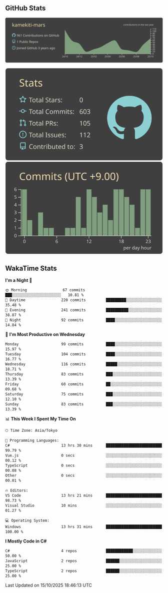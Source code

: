 ## GitHub Stats
[![](https://raw.githubusercontent.com/kamekiti-mars/kamekiti-mars/main/profile-summary-card-output/zenburn/0-profile-details.svg)](https://github.com/vn7n24fzkq/github-profile-summary-cards)
<!-- [![](https://raw.githubusercontent.com/kamekiti-mars/kamekiti-mars/main/profile-summary-card-output/zenburn/1-repos-per-language.svg)](https://github.com/vn7n24fzkq/github-profile-summary-cards) [![](https://raw.githubusercontent.com/kamekiti-mars/kamekiti-mars/main/profile-summary-card-output/zenburn/2-most-commit-language.svg)](https://github.com/vn7n24fzkq/github-profile-summary-cards) -->
[![](https://raw.githubusercontent.com/kamekiti-mars/kamekiti-mars/main/profile-summary-card-output/zenburn/3-stats.svg)](https://github.com/vn7n24fzkq/github-profile-summary-cards) [![](https://raw.githubusercontent.com/kamekiti-mars/kamekiti-mars/main/profile-summary-card-output/zenburn/4-productive-time.svg)](https://github.com/vn7n24fzkq/github-profile-summary-cards)

## WakaTime Stats
<!--START_SECTION:waka-->
**I'm a Night 🦉** 

```text
🌞 Morning                67 commits          ███░░░░░░░░░░░░░░░░░░░░░░   10.81 % 
🌆 Daytime                220 commits         █████████░░░░░░░░░░░░░░░░   35.48 % 
🌃 Evening                241 commits         ██████████░░░░░░░░░░░░░░░   38.87 % 
🌙 Night                  92 commits          ████░░░░░░░░░░░░░░░░░░░░░   14.84 % 
```
📅 **I'm Most Productive on Wednesday** 

```text
Monday                   99 commits          ████░░░░░░░░░░░░░░░░░░░░░   15.97 % 
Tuesday                  104 commits         ████░░░░░░░░░░░░░░░░░░░░░   16.77 % 
Wednesday                116 commits         █████░░░░░░░░░░░░░░░░░░░░   18.71 % 
Thursday                 83 commits          ███░░░░░░░░░░░░░░░░░░░░░░   13.39 % 
Friday                   60 commits          ██░░░░░░░░░░░░░░░░░░░░░░░   09.68 % 
Saturday                 75 commits          ███░░░░░░░░░░░░░░░░░░░░░░   12.10 % 
Sunday                   83 commits          ███░░░░░░░░░░░░░░░░░░░░░░   13.39 % 
```


📊 **This Week I Spent My Time On** 

```text
🕑︎ Time Zone: Asia/Tokyo

💬 Programming Languages: 
C#                       13 hrs 30 mins      █████████████████████████   99.79 % 
Vue.js                   0 secs              ░░░░░░░░░░░░░░░░░░░░░░░░░   00.12 % 
TypeScript               0 secs              ░░░░░░░░░░░░░░░░░░░░░░░░░   00.08 % 
Other                    0 secs              ░░░░░░░░░░░░░░░░░░░░░░░░░   00.01 % 

🔥 Editors: 
VS Code                  13 hrs 21 mins      █████████████████████████   98.73 % 
Visual Studio            10 mins             ░░░░░░░░░░░░░░░░░░░░░░░░░   01.27 % 

💻 Operating System: 
Windows                  13 hrs 31 mins      █████████████████████████   100.00 % 
```

**I Mostly Code in C#** 

```text
C#                       4 repos             ████████████░░░░░░░░░░░░░   50.00 % 
JavaScript               2 repos             ██████░░░░░░░░░░░░░░░░░░░   25.00 % 
TypeScript               2 repos             ██████░░░░░░░░░░░░░░░░░░░   25.00 % 
```




 Last Updated on 15/10/2025 18:46:13 UTC
<!--END_SECTION:waka-->
